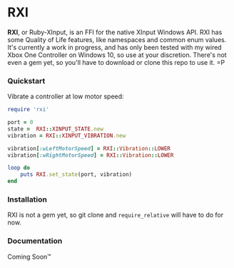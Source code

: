 # RXI

**RXI**, or Ruby-XInput, is an FFI for the native XInput Windows API. RXI has some Quality of Life features, like namespaces and common enum values. It's currently a work in progress, and has only been tested with my wired Xbox One Controller on Windows 10, so use at your discretion. There's not even a gem yet, so you'll have to download or clone this repo to use it. =P

### Quickstart

Vibrate a controller at low motor speed:
```ruby
require 'rxi'

port = 0
state =  RXI::XINPUT_STATE.new
vibration = RXI::XINPUT_VIBRATION.new

vibration[:wLeftMotorSpeed] = RXI::Vibration::LOWER
vibration[:wRightMotorSpeed] = RXI::Vibration::LOWER

loop do
    puts RXI.set_state(port, vibration)
end
```

### Installation

RXI is not a gem yet, so git clone and `require_relative` will have to do for now.

### Documentation

Coming Soon™️
